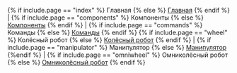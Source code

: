 {% if include.page == "index" %} Главная {% else %} [Главная](/RobotizedLogisticsSystem/dev/) {% endif %} | {% if include.page == "components" %} Компоненты {% else %} [Компоненты](/RobotizedLogisticsSystem/dev/components/) {% endif %} | {% if include.page == "commands" %} Команды {% else %} [Команды](/RobotizedLogisticsSystem/dev/commands/) {% endif %}
{% if include.page == "wheel" %} Колёсный робот {% else %} [Колёсный робот](/RobotizedLogisticsSystem/dev/wheel/) {% endif %} | {% if include.page == "manipulator" %} Манипулятор {% else %} [Манипулятор](/RobotizedLogisticsSystem/dev/manipulator/) {%endif %} | {% if include.page == "omniwheel" %} Омниколёсный робот {% else %} [Омниколёсный робот](/RobotizedLogisticsSystem/dev/omniwheel/) {% endif %}
